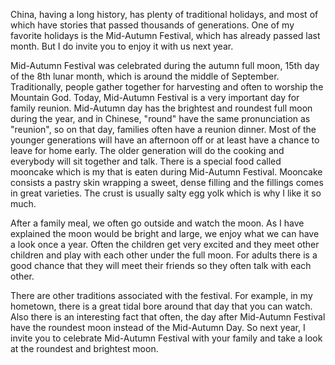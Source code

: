 China, having a long history, has plenty of traditional holidays, and most of which have stories that passed thousands of generations. One of my favorite holidays is the Mid-Autumn Festival, which has already passed last month. But I do invite you to enjoy it with us next year.   

Mid-Autumn Festival was celebrated during the autumn full moon, 15th day of the 8th lunar month, which is around the middle of September. Traditionally, people gather together for harvesting and often to worship the Mountain God. Today, Mid-Autumn Festival is a very important day for family reunion. Mid-Autumn day has the brightest and roundest full moon during the year, and in Chinese, "round" have the same pronunciation as "reunion", so on that day, families often have a reunion dinner. Most of the younger generations will have an afternoon off or at least have a chance to leave for home early. The older generation will do the cooking and everybody will sit together and talk. There is a special food called mooncake which is my that is eaten during Mid-Autumn Festival. Mooncake consists a pastry skin wrapping a sweet, dense filling and the fillings comes in great varieties. The crust is usually salty egg yolk which is why I like it so much. 

After a family meal, we often go outside and watch the moon. As I have explained the moon would be bright and large, we enjoy what we can have a look once a year. Often the children get very excited and they meet other children and play with each other under the full moon. For adults there is a good chance that they will meet their friends so they often talk with each other.

There are other traditions associated with the festival. For example, in my hometown, there is a great tidal bore around that day that you can watch. Also there is an interesting fact that often, the day after Mid-Autumn Festival have the roundest moon instead of the Mid-Autumn Day. So next year, I invite you to celebrate Mid-Autumn Festival with your family and take a look at the roundest and brightest moon.
